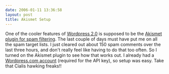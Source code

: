 ```yaml
---
date: 2006-01-11 13:36:58
layout: post
title: Akismet Setup
---
```


One of the cooler features of [Wordpress 2.0](http://www.wordpress.org) is supposed to be the [Akismet plugin for spam filtering](http://akismet.com). The last couple of days must have put me on all the spam target lists. I just cleared out about 150 spam comments over the last three hours, and don't really feel like having to do that too often. So I turned on the Akismet plugin to see how that works out. I already had a [Wordpress.com account](http://miker.wordpress.com) (required for the API key), so setup was easy. Take that Cialis hawking freaks!!
